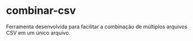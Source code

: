 # combinar-csv
Ferramenta desenvolvida para facilitar a combinação de múltiplos arquivos CSV em um único arquivo.
